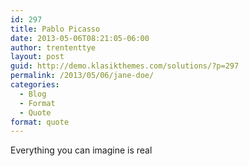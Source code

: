 ```yaml
---
id: 297
title: Pablo Picasso
date: 2013-05-06T08:21:05-06:00
author: trententtye
layout: post
guid: http://demo.klasikthemes.com/solutions/?p=297
permalink: /2013/05/06/jane-doe/
categories:
  - Blog
  - Format
  - Quote
format: quote
---
```

Everything you can imagine is real

<!-- AddThis Advanced Settings generic via filter on the_content -->

<!-- AddThis Share Buttons generic via filter on the_content -->
